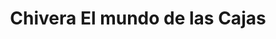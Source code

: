 ---
title: "Chivera El mundo de las Cajas"
url: /san-antonio-de-los-altos/chivera-el-mundo-de-las-cajas-carretera-panamericana/
shop: Autoteile
---